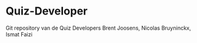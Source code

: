 # Quiz-Developer
Git repository van de Quiz Developers
Brent Joosens, Nicolas Bruyninckx, Ismat Faizi
